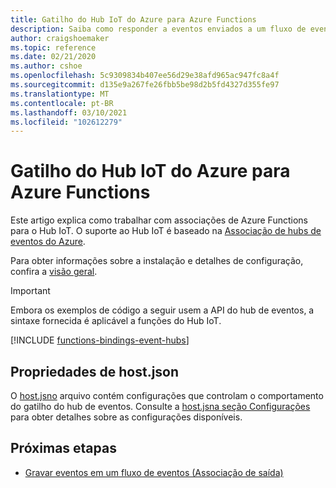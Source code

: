 ```yaml
---
title: Gatilho do Hub IoT do Azure para Azure Functions
description: Saiba como responder a eventos enviados a um fluxo de eventos do Hub IoT no Azure Functions.
author: craigshoemaker
ms.topic: reference
ms.date: 02/21/2020
ms.author: cshoe
ms.openlocfilehash: 5c9309834b407ee56d29e38afd965ac947fc8a4f
ms.sourcegitcommit: d135e9a267fe26fbb5be98d2b5fd4327d355fe97
ms.translationtype: MT
ms.contentlocale: pt-BR
ms.lasthandoff: 03/10/2021
ms.locfileid: "102612279"
---
```

# <a name="azure-iot-hub-trigger-for-azure-functions"></a>Gatilho do Hub IoT do Azure para Azure Functions

Este artigo explica como trabalhar com associações de Azure Functions para o Hub IoT. O suporte ao Hub IoT é baseado na [Associação de hubs de eventos do Azure](functions-bindings-event-hubs.md).

Para obter informações sobre a instalação e detalhes de configuração, confira a [visão geral](functions-bindings-event-iot.md).

> [!IMPORTANT]
> Embora os exemplos de código a seguir usem a API do hub de eventos, a sintaxe fornecida é aplicável a funções do Hub IoT.

[!INCLUDE [functions-bindings-event-hubs](../../includes/functions-bindings-event-hubs-trigger.md)]

## <a name="hostjson-properties"></a>Propriedades de host.json

O [host.jsno](functions-host-json.md#eventhub) arquivo contém configurações que controlam o comportamento do gatilho do hub de eventos. Consulte a [host.jsna seção Configurações](functions-bindings-event-iot.md#hostjson-settings) para obter detalhes sobre as configurações disponíveis.

## <a name="next-steps"></a>Próximas etapas

- [Gravar eventos em um fluxo de eventos (Associação de saída)](./functions-bindings-event-iot-output.md)
